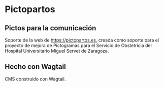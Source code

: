 # Pictopartos
## Pictos para la comunicación

Soporte de la web de https://pictopartos.es, creada como soporte para el proyecto de mejora de 
Pictogramas para el Servicio de Obstetricia del Hospital Universitario Miguel Servet de Zaragoza.

## Hecho con Wagtail
CMS construido con Wagtail.
